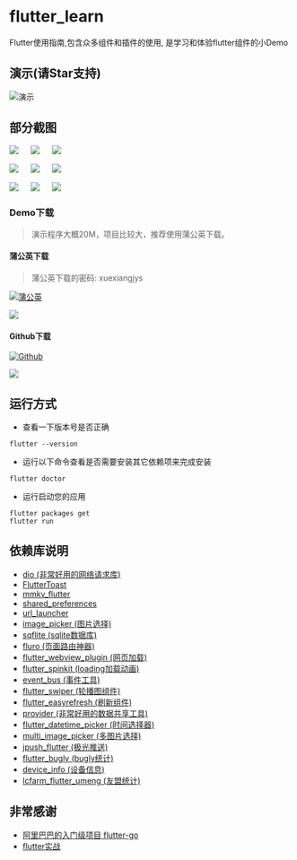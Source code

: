 # flutter_learn

Flutter使用指南,包含众多组件和插件的使用, 是学习和体验flutter组件的小Demo


## 演示(请Star支持)

![演示](./art/demo.gif)

## 部分截图

![](./art/1.png) &emsp; ![](./art/2.png) &emsp; ![](./art/3.png)

![](./art/4.png) &emsp; ![](./art/5.png) &emsp; ![](./art/6.png)

![](./art/7.png) &emsp; ![](./art/8.png) &emsp; ![](./art/9.png)

### Demo下载

> 演示程序大概20M，项目比较大，推荐使用蒲公英下载。

#### 蒲公英下载

> 蒲公英下载的密码: xuexiangjys

[![蒲公英](https://img.shields.io/badge/downloads-蒲公英-blue.svg)](https://www.pgyer.com/flutter_learn)

![](./art/download_pugongying.png)

#### Github下载

[![Github](https://img.shields.io/badge/downloads-Github-blue.svg)](https://github.com/xuexiangjys/FlutterSample/raw/master/flutter_learn/apk/app-release.apk?raw=true)

![](./art/download_github.png)

## 运行方式

* 查看一下版本号是否正确
```
flutter --version
```

* 运行以下命令查看是否需要安装其它依赖项来完成安装
```
flutter doctor
```

* 运行启动您的应用
```
flutter packages get 
flutter run
```


## 依赖库说明

* [dio (非常好用的网络请求库)](https://pub.dev/packages/dio)
* [FlutterToast](https://pub.dev/packages/fluttertoast)
* [mmkv_flutter](https://pub.dev/packages/mmkv_flutter)
* [shared_preferences](https://pub.dev/packages/shared_preferences)
* [url_launcher](https://pub.dev/packages/url_launcher)
* [image_picker (图片选择)](https://pub.dev/packages/image_picker)
* [sqflite (sqlite数据库)](https://pub.dev/packages/sqflite)
* [fluro (页面路由神器)](https://pub.dev/packages/fluro)
* [flutter_webview_plugin (网页加载)](https://pub.dev/packages/flutter_webview_plugin)
* [flutter_spinkit (loading加载动画)](https://pub.dev/packages/flutter_spinkit)
* [event_bus (事件工具)](https://pub.dev/packages/event_bus)
* [flutter_swiper (轮播图组件)](https://pub.dev/packages/flutter_swiper)
* [flutter_easyrefresh (刷新组件)](https://pub.dev/packages/flutter_easyrefresh)
* [provider (非常好用的数据共享工具)](https://pub.dev/packages/provider)
* [flutter_datetime_picker (时间选择器)](https://pub.dev/packages/flutter_datetime_picker)
* [multi_image_picker (多图片选择)](https://pub.dev/packages/multi_image_picker)
* [jpush_flutter (极光推送)](https://pub.dev/packages/jpush_flutter)
* [flutter_bugly (bugly统计)](https://pub.dev/packages/flutter_bugly)
* [device_info (设备信息)](https://pub.dev/packages/device_info)
* [lcfarm_flutter_umeng (友盟统计)](https://pub.dev/packages/lcfarm_flutter_umeng)

## 非常感谢

* [阿里巴巴的入门级项目 flutter-go](https://github.com/alibaba/flutter-go)
* [flutter实战](https://book.flutterchina.club/)
